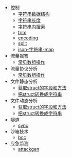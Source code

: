 - 控制
  - [字符串数据结构](zh-cn/string_structure)
  - [字符串长度](zh-cn/string_length)
  - [字符串内搜索](zh-cn/string_search)
  - [trim](zh-cn/string_trim)
  - [encoding](zh-cn/string_encoding)
  - [split](zh-cn/string_split)
  - [json-字符串-map](zh-cn/json)
- 流量报警
  - [常见数组操作](zh-cn/array)
- 流量协议分析
  - [常见数组操作](zh-cn/array)
- 文件静态分析
  - [获取struct的字段和方法](zh-cn/refect_fileds)
  - [把struct转换成字符串](zh-cn/struct_string)
- 文件动态分析
  - [获取struct的字段和方法](zh-cn/refect_fileds)
  - [把struct转换成字符串](zh-cn/struct_string)
- 隧道
  - [sync](zh-cn/sync)
- 沙箱技术
  - [bcc](zh-cn/bcc)
- 应急监测
  - [attackgen](zh-cn/attackgen)
  